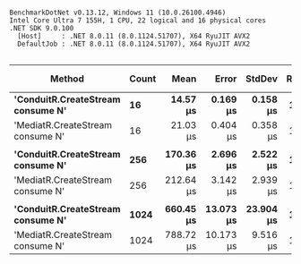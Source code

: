```

BenchmarkDotNet v0.13.12, Windows 11 (10.0.26100.4946)
Intel Core Ultra 7 155H, 1 CPU, 22 logical and 16 physical cores
.NET SDK 9.0.100
  [Host]     : .NET 8.0.11 (8.0.1124.51707), X64 RyuJIT AVX2
  DefaultJob : .NET 8.0.11 (8.0.1124.51707), X64 RyuJIT AVX2


```
| Method                            | Count | Mean      | Error     | StdDev    | Ratio | RatioSD | Gen0   | Allocated | Alloc Ratio |
|---------------------------------- |------ |----------:|----------:|----------:|------:|--------:|-------:|----------:|------------:|
| **&#39;ConduitR.CreateStream consume N&#39;** | **16**    |  **14.57 μs** |  **0.169 μs** |  **0.158 μs** |  **1.00** |    **0.00** | **0.0610** |     **795 B** |        **1.00** |
| &#39;MediatR.CreateStream consume N&#39;  | 16    |  21.03 μs |  0.404 μs |  0.358 μs |  1.44 |    0.03 | 0.0610 |    1018 B |        1.28 |
|                                   |       |           |           |           |       |         |        |           |             |
| **&#39;ConduitR.CreateStream consume N&#39;** | **256**   | **170.36 μs** |  **2.696 μs** |  **2.522 μs** |  **1.00** |    **0.00** |      **-** |     **832 B** |        **1.00** |
| &#39;MediatR.CreateStream consume N&#39;  | 256   | 212.64 μs |  3.142 μs |  2.939 μs |  1.25 |    0.03 |      - |    1032 B |        1.24 |
|                                   |       |           |           |           |       |         |        |           |             |
| **&#39;ConduitR.CreateStream consume N&#39;** | **1024**  | **660.45 μs** | **13.073 μs** | **23.904 μs** |  **1.00** |    **0.00** |      **-** |     **833 B** |        **1.00** |
| &#39;MediatR.CreateStream consume N&#39;  | 1024  | 788.72 μs | 10.173 μs |  9.516 μs |  1.20 |    0.04 |      - |    1033 B |        1.24 |
